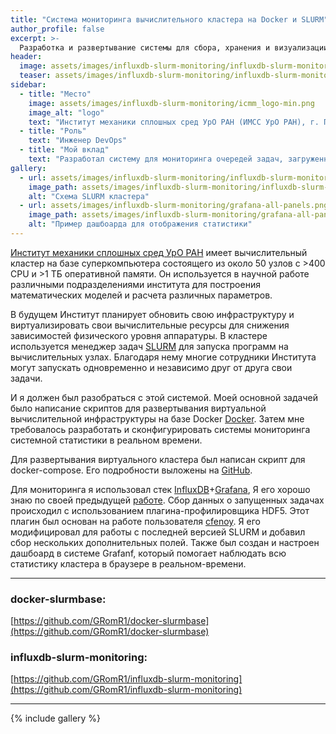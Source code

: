 ```yaml
---
title: "Система мониторинга вычислительного кластера на Docker и SLURM"
author_profile: false
excerpt: >-
  Разработка и развертывание системы для сбора, хранения и визуализации системных параметров вычислительного кластера.
header:
  image: assets/images/influxdb-slurm-monitoring/influxdb-slurm-monitoring-banner.png
  teaser: assets/images/influxdb-slurm-monitoring/influxdb-slurm-monitoring-teaser.png
sidebar:
  - title: "Место"
    image: assets/images/influxdb-slurm-monitoring/icmm_logo-min.png
    image_alt: "logo"
    text: "Институт механики сплошных сред УрО РАН (ИМСС УрО РАН), г. Пермь"
  - title: "Роль"
    text: "Инженер DevOps"
  - title: "Мой вклад"
    text: "Разработал систему для мониторинга очередей задач, загруженности вычислительных узлов кластера и отображения истории изменений системной статистики кластера SLURM для Института механики сплошных сред УрО РАН (ИМСС РАН)"
gallery:
  - url: assets/images/influxdb-slurm-monitoring/influxdb-slurm-monitoring-scheme.png
    image_path: assets/images/influxdb-slurm-monitoring/influxdb-slurm-monitoring-scheme.png
    alt: "Схема SLURM кластера"
  - url: assets/images/influxdb-slurm-monitoring/grafana-all-panels.png
    image_path: assets/images/influxdb-slurm-monitoring/grafana-all-panels.png
    alt: "Пример дашбоарда для отображения статистики"
---
```

[Институт механики сплошных сред УрО РАН][ICMM UB RAS] имеет вычислительный кластер на базе суперкомпьютера состоящего из около 50 узлов с >400 CPU и >1 ТБ оперативной памяти.
Он используется в научной работе различными подразделениями института для построения математических моделей и расчета различных параметров.

В будущем Институт планирует обновить свою инфраструктуру и виртуализировать свои вычислительные ресурсы для снижения зависимостей физического уровня аппаратуры. В кластере используется менеджер задач [SLURM][SLURM] для запуска программ на вычислительных узлах.
Благодаря нему многие сотрудники Института могут запускать одновременно и независимо друг от друга свои задачи.

И я должен был разобраться с этой системой. Моей основной задачей было написание скриптов для развертывания виртуальной вычислительной инфраструктуры на базе Docker [Docker][Docker]. Затем мне требовалось разработать и сконфигурировать системы мониторинга системной статистики в реальном времени.

Для развертывания виртуального кластера был написан скрипт для docker-compose.
Его подробности выложены на [GitHub][docker-slurmbase].

Для мониторинга я использовал стек [InfluxDB](http://influxdata.com)+[Grafana](http://grafana.com),
Я его хорошо знаю по своей предыдущей [работе][visualisation-jinr-cloud].
Сбор данных о запущенных задачах происходил с использованием плагина-профилировщика HDF5.
Этот плагин был основан на работе пользователя [cfenoy][cfenoy].
Я его модифицировал для работы с последней версией SLURM и добавил сбор нескольких дополнительных полей.
Также был создан и настроен дашбоард в системе Grafanf, который помогает наблюдать всю статистику кластера в браузере в реальном-времени.

----------------------------------------------------------------------
### docker-slurmbase:

[https://github.com/GRomR1/docker-slurmbase](https://github.com/GRomR1/docker-slurmbase)


### influxdb-slurm-monitoring:

[https://github.com/GRomR1/influxdb-slurm-monitoring](https://github.com/GRomR1/influxdb-slurm-monitoring)

----------------------------------------------------------------------

{% include gallery %}

[ICMM UB RAS]: https://www.icmm.ru/en/about-institute
[SLURM]: https://slurm.schedmd.com/overview.html
[Docker]: https://www.docker.com/
[visualisation-jinr-cloud]: _portfolio/visualisation-jinr-cloud.md
[Swarm]: https://docs.docker.com/engine/swarm/
[stack]: https://docs.docker.com/engine/reference/commandline/stack/
[docker-slurmbase]: https://github.com/GRomR1/docker-slurmbase
[influxdb-slurm-monitoring]: https://github.com/GRomR1/influxdb-slurm-monitoring
[cfenoy]: https://github.com/cfenoy/influxdb-slurm-monitoring
